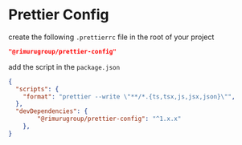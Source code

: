 # Prettier Config

create the following `.prettierrc` file in the root of your project

```json
"@rimurugroup/prettier-config"
```

add the script in the `package.json`

```json
{
  "scripts": {
    "format": "prettier --write \"**/*.{ts,tsx,js,jsx,json}\"",
  },
  "devDependencies": {
		"@rimurugroup/prettier-config": "^1.x.x"
	},
}
```
